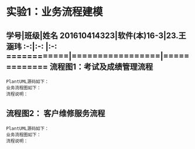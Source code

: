 实验1：业务流程建模
=======
    
学号|班级|姓名
201610414323|软件(本)16-3|23.王涵玮
:-:|:-: |:-:
============|=================|=============
流程图1：考试及成绩管理流程
---------
    PlantUML源码如下：
    业务流程图如下：
    流程说明：


流程图2： 客户维修服务流程
-----------
    PlantUML源码如下：
    业务流程图如下：
    流程说明：
